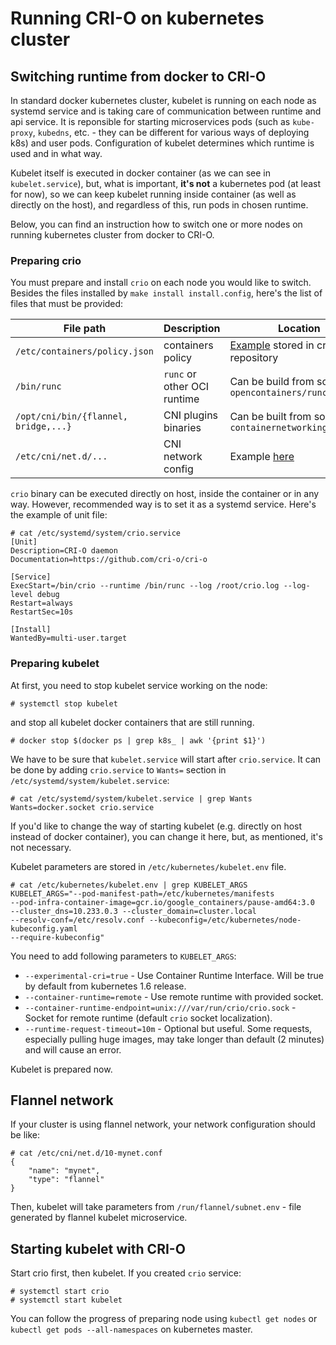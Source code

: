 # Running CRI-O on kubernetes cluster

## Switching runtime from docker to CRI-O

In standard docker kubernetes cluster, kubelet is running on each node as systemd service and is taking care of communication between runtime and api service.
It is reponsible for starting microservices pods (such as `kube-proxy`, `kubedns`, etc. - they can be different for various ways of deploying k8s) and user pods.
Configuration of kubelet determines which runtime is used and in what way.

Kubelet itself is executed in docker container (as we can see in `kubelet.service`), but, what is important, **it's not** a kubernetes pod (at least for now), 
so we can keep kubelet running inside container (as well as directly on the host), and regardless of this, run pods in chosen runtime.

Below, you can find an instruction how to switch one or more nodes on running kubernetes cluster from docker to CRI-O.

### Preparing crio

You must prepare and install `crio` on each node you would like to switch.
Besides the files installed by `make install install.config`, here's the list of files that must be provided:

| File path                                  | Description                 | Location                                                |
|--------------------------------------------|-----------------------------|---------------------------------------------------------|
| `/etc/containers/policy.json`              | containers policy           | [Example](test/policy.json) stored in cri-o repository  |
| `/bin/runc`                                | `runc` or other OCI runtime | Can be build from sources `opencontainers/runc`         |
| `/opt/cni/bin/{flannel, bridge,...}`       | CNI plugins binaries        | Can be built from sources `containernetworking/plugins` |
| `/etc/cni/net.d/...`                       | CNI network config          | Example [here](contrib/cni)                             |

`crio` binary can be executed directly on host, inside the container or in any way.
However, recommended way is to set it as a systemd service.
Here's the example of unit file:

```
# cat /etc/systemd/system/crio.service
[Unit]
Description=CRI-O daemon
Documentation=https://github.com/cri-o/cri-o

[Service]
ExecStart=/bin/crio --runtime /bin/runc --log /root/crio.log --log-level debug
Restart=always
RestartSec=10s

[Install]
WantedBy=multi-user.target
```

### Preparing kubelet
At first, you need to stop kubelet service working on the node:
```
# systemctl stop kubelet
```
and stop all kubelet docker containers that are still running.

```
# docker stop $(docker ps | grep k8s_ | awk '{print $1}')
```

We have to be sure that `kubelet.service` will start after `crio.service`.
It can be done by adding `crio.service` to `Wants=` section in `/etc/systemd/system/kubelet.service`:

```
# cat /etc/systemd/system/kubelet.service | grep Wants
Wants=docker.socket crio.service
```

If you'd like to change the way of starting kubelet (e.g. directly on host instead of docker container), you can change it here, but, as mentioned, it's not necessary.


Kubelet parameters are stored in `/etc/kubernetes/kubelet.env` file.
```
# cat /etc/kubernetes/kubelet.env | grep KUBELET_ARGS
KUBELET_ARGS="--pod-manifest-path=/etc/kubernetes/manifests 
--pod-infra-container-image=gcr.io/google_containers/pause-amd64:3.0 
--cluster_dns=10.233.0.3 --cluster_domain=cluster.local 
--resolv-conf=/etc/resolv.conf --kubeconfig=/etc/kubernetes/node-kubeconfig.yaml
--require-kubeconfig"
```

You need to add following parameters to `KUBELET_ARGS`:
* `--experimental-cri=true` - Use Container Runtime Interface. Will be true by default from kubernetes 1.6 release.
* `--container-runtime=remote` - Use remote runtime with provided socket.
* `--container-runtime-endpoint=unix:///var/run/crio/crio.sock` - Socket for remote runtime (default `crio` socket localization).
* `--runtime-request-timeout=10m` - Optional but useful. Some requests, especially pulling huge images, may take longer than default (2 minutes) and will cause an error. 

Kubelet is prepared now.

## Flannel network
If your cluster is using flannel network, your network configuration should be like:
```
# cat /etc/cni/net.d/10-mynet.conf
{
    "name": "mynet",
    "type": "flannel"
}
```
Then, kubelet will take parameters from `/run/flannel/subnet.env` - file generated by flannel kubelet microservice.

## Starting kubelet with CRI-O
Start crio first, then kubelet. If you created `crio` service:
```
# systemctl start crio
# systemctl start kubelet
```

You can follow the progress of preparing node using `kubectl get nodes` or `kubectl get pods --all-namespaces` on kubernetes master.
